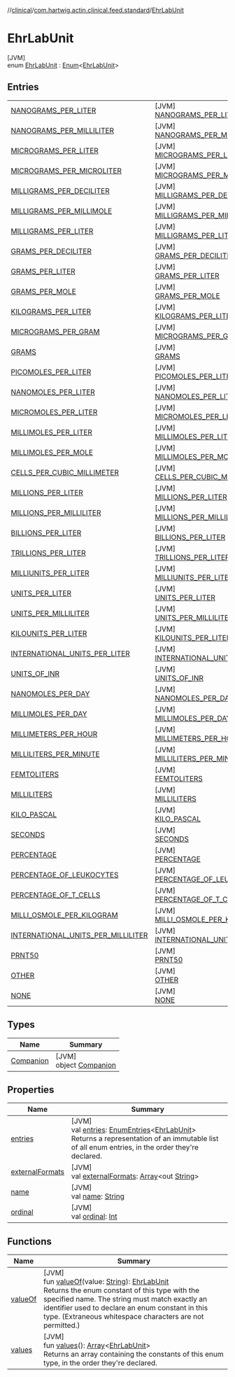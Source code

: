 //[clinical](../../../index.md)/[com.hartwig.actin.clinical.feed.standard](../index.md)/[EhrLabUnit](index.md)

# EhrLabUnit

[JVM]\
enum [EhrLabUnit](index.md) : [Enum](https://kotlinlang.org/api/latest/jvm/stdlib/kotlin/-enum/index.html)&lt;[EhrLabUnit](index.md)&gt;

## Entries

| | |
|---|---|
| [NANOGRAMS_PER_LITER](-n-a-n-o-g-r-a-m-s_-p-e-r_-l-i-t-e-r/index.md) | [JVM]<br>[NANOGRAMS_PER_LITER](-n-a-n-o-g-r-a-m-s_-p-e-r_-l-i-t-e-r/index.md) |
| [NANOGRAMS_PER_MILLILITER](-n-a-n-o-g-r-a-m-s_-p-e-r_-m-i-l-l-i-l-i-t-e-r/index.md) | [JVM]<br>[NANOGRAMS_PER_MILLILITER](-n-a-n-o-g-r-a-m-s_-p-e-r_-m-i-l-l-i-l-i-t-e-r/index.md) |
| [MICROGRAMS_PER_LITER](-m-i-c-r-o-g-r-a-m-s_-p-e-r_-l-i-t-e-r/index.md) | [JVM]<br>[MICROGRAMS_PER_LITER](-m-i-c-r-o-g-r-a-m-s_-p-e-r_-l-i-t-e-r/index.md) |
| [MICROGRAMS_PER_MICROLITER](-m-i-c-r-o-g-r-a-m-s_-p-e-r_-m-i-c-r-o-l-i-t-e-r/index.md) | [JVM]<br>[MICROGRAMS_PER_MICROLITER](-m-i-c-r-o-g-r-a-m-s_-p-e-r_-m-i-c-r-o-l-i-t-e-r/index.md) |
| [MILLIGRAMS_PER_DECILITER](-m-i-l-l-i-g-r-a-m-s_-p-e-r_-d-e-c-i-l-i-t-e-r/index.md) | [JVM]<br>[MILLIGRAMS_PER_DECILITER](-m-i-l-l-i-g-r-a-m-s_-p-e-r_-d-e-c-i-l-i-t-e-r/index.md) |
| [MILLIGRAMS_PER_MILLIMOLE](-m-i-l-l-i-g-r-a-m-s_-p-e-r_-m-i-l-l-i-m-o-l-e/index.md) | [JVM]<br>[MILLIGRAMS_PER_MILLIMOLE](-m-i-l-l-i-g-r-a-m-s_-p-e-r_-m-i-l-l-i-m-o-l-e/index.md) |
| [MILLIGRAMS_PER_LITER](-m-i-l-l-i-g-r-a-m-s_-p-e-r_-l-i-t-e-r/index.md) | [JVM]<br>[MILLIGRAMS_PER_LITER](-m-i-l-l-i-g-r-a-m-s_-p-e-r_-l-i-t-e-r/index.md) |
| [GRAMS_PER_DECILITER](-g-r-a-m-s_-p-e-r_-d-e-c-i-l-i-t-e-r/index.md) | [JVM]<br>[GRAMS_PER_DECILITER](-g-r-a-m-s_-p-e-r_-d-e-c-i-l-i-t-e-r/index.md) |
| [GRAMS_PER_LITER](-g-r-a-m-s_-p-e-r_-l-i-t-e-r/index.md) | [JVM]<br>[GRAMS_PER_LITER](-g-r-a-m-s_-p-e-r_-l-i-t-e-r/index.md) |
| [GRAMS_PER_MOLE](-g-r-a-m-s_-p-e-r_-m-o-l-e/index.md) | [JVM]<br>[GRAMS_PER_MOLE](-g-r-a-m-s_-p-e-r_-m-o-l-e/index.md) |
| [KILOGRAMS_PER_LITER](-k-i-l-o-g-r-a-m-s_-p-e-r_-l-i-t-e-r/index.md) | [JVM]<br>[KILOGRAMS_PER_LITER](-k-i-l-o-g-r-a-m-s_-p-e-r_-l-i-t-e-r/index.md) |
| [MICROGRAMS_PER_GRAM](-m-i-c-r-o-g-r-a-m-s_-p-e-r_-g-r-a-m/index.md) | [JVM]<br>[MICROGRAMS_PER_GRAM](-m-i-c-r-o-g-r-a-m-s_-p-e-r_-g-r-a-m/index.md) |
| [GRAMS](-g-r-a-m-s/index.md) | [JVM]<br>[GRAMS](-g-r-a-m-s/index.md) |
| [PICOMOLES_PER_LITER](-p-i-c-o-m-o-l-e-s_-p-e-r_-l-i-t-e-r/index.md) | [JVM]<br>[PICOMOLES_PER_LITER](-p-i-c-o-m-o-l-e-s_-p-e-r_-l-i-t-e-r/index.md) |
| [NANOMOLES_PER_LITER](-n-a-n-o-m-o-l-e-s_-p-e-r_-l-i-t-e-r/index.md) | [JVM]<br>[NANOMOLES_PER_LITER](-n-a-n-o-m-o-l-e-s_-p-e-r_-l-i-t-e-r/index.md) |
| [MICROMOLES_PER_LITER](-m-i-c-r-o-m-o-l-e-s_-p-e-r_-l-i-t-e-r/index.md) | [JVM]<br>[MICROMOLES_PER_LITER](-m-i-c-r-o-m-o-l-e-s_-p-e-r_-l-i-t-e-r/index.md) |
| [MILLIMOLES_PER_LITER](-m-i-l-l-i-m-o-l-e-s_-p-e-r_-l-i-t-e-r/index.md) | [JVM]<br>[MILLIMOLES_PER_LITER](-m-i-l-l-i-m-o-l-e-s_-p-e-r_-l-i-t-e-r/index.md) |
| [MILLIMOLES_PER_MOLE](-m-i-l-l-i-m-o-l-e-s_-p-e-r_-m-o-l-e/index.md) | [JVM]<br>[MILLIMOLES_PER_MOLE](-m-i-l-l-i-m-o-l-e-s_-p-e-r_-m-o-l-e/index.md) |
| [CELLS_PER_CUBIC_MILLIMETER](-c-e-l-l-s_-p-e-r_-c-u-b-i-c_-m-i-l-l-i-m-e-t-e-r/index.md) | [JVM]<br>[CELLS_PER_CUBIC_MILLIMETER](-c-e-l-l-s_-p-e-r_-c-u-b-i-c_-m-i-l-l-i-m-e-t-e-r/index.md) |
| [MILLIONS_PER_LITER](-m-i-l-l-i-o-n-s_-p-e-r_-l-i-t-e-r/index.md) | [JVM]<br>[MILLIONS_PER_LITER](-m-i-l-l-i-o-n-s_-p-e-r_-l-i-t-e-r/index.md) |
| [MILLIONS_PER_MILLILITER](-m-i-l-l-i-o-n-s_-p-e-r_-m-i-l-l-i-l-i-t-e-r/index.md) | [JVM]<br>[MILLIONS_PER_MILLILITER](-m-i-l-l-i-o-n-s_-p-e-r_-m-i-l-l-i-l-i-t-e-r/index.md) |
| [BILLIONS_PER_LITER](-b-i-l-l-i-o-n-s_-p-e-r_-l-i-t-e-r/index.md) | [JVM]<br>[BILLIONS_PER_LITER](-b-i-l-l-i-o-n-s_-p-e-r_-l-i-t-e-r/index.md) |
| [TRILLIONS_PER_LITER](-t-r-i-l-l-i-o-n-s_-p-e-r_-l-i-t-e-r/index.md) | [JVM]<br>[TRILLIONS_PER_LITER](-t-r-i-l-l-i-o-n-s_-p-e-r_-l-i-t-e-r/index.md) |
| [MILLIUNITS_PER_LITER](-m-i-l-l-i-u-n-i-t-s_-p-e-r_-l-i-t-e-r/index.md) | [JVM]<br>[MILLIUNITS_PER_LITER](-m-i-l-l-i-u-n-i-t-s_-p-e-r_-l-i-t-e-r/index.md) |
| [UNITS_PER_LITER](-u-n-i-t-s_-p-e-r_-l-i-t-e-r/index.md) | [JVM]<br>[UNITS_PER_LITER](-u-n-i-t-s_-p-e-r_-l-i-t-e-r/index.md) |
| [UNITS_PER_MILLILITER](-u-n-i-t-s_-p-e-r_-m-i-l-l-i-l-i-t-e-r/index.md) | [JVM]<br>[UNITS_PER_MILLILITER](-u-n-i-t-s_-p-e-r_-m-i-l-l-i-l-i-t-e-r/index.md) |
| [KILOUNITS_PER_LITER](-k-i-l-o-u-n-i-t-s_-p-e-r_-l-i-t-e-r/index.md) | [JVM]<br>[KILOUNITS_PER_LITER](-k-i-l-o-u-n-i-t-s_-p-e-r_-l-i-t-e-r/index.md) |
| [INTERNATIONAL_UNITS_PER_LITER](-i-n-t-e-r-n-a-t-i-o-n-a-l_-u-n-i-t-s_-p-e-r_-l-i-t-e-r/index.md) | [JVM]<br>[INTERNATIONAL_UNITS_PER_LITER](-i-n-t-e-r-n-a-t-i-o-n-a-l_-u-n-i-t-s_-p-e-r_-l-i-t-e-r/index.md) |
| [UNITS_OF_INR](-u-n-i-t-s_-o-f_-i-n-r/index.md) | [JVM]<br>[UNITS_OF_INR](-u-n-i-t-s_-o-f_-i-n-r/index.md) |
| [NANOMOLES_PER_DAY](-n-a-n-o-m-o-l-e-s_-p-e-r_-d-a-y/index.md) | [JVM]<br>[NANOMOLES_PER_DAY](-n-a-n-o-m-o-l-e-s_-p-e-r_-d-a-y/index.md) |
| [MILLIMOLES_PER_DAY](-m-i-l-l-i-m-o-l-e-s_-p-e-r_-d-a-y/index.md) | [JVM]<br>[MILLIMOLES_PER_DAY](-m-i-l-l-i-m-o-l-e-s_-p-e-r_-d-a-y/index.md) |
| [MILLIMETERS_PER_HOUR](-m-i-l-l-i-m-e-t-e-r-s_-p-e-r_-h-o-u-r/index.md) | [JVM]<br>[MILLIMETERS_PER_HOUR](-m-i-l-l-i-m-e-t-e-r-s_-p-e-r_-h-o-u-r/index.md) |
| [MILLILITERS_PER_MINUTE](-m-i-l-l-i-l-i-t-e-r-s_-p-e-r_-m-i-n-u-t-e/index.md) | [JVM]<br>[MILLILITERS_PER_MINUTE](-m-i-l-l-i-l-i-t-e-r-s_-p-e-r_-m-i-n-u-t-e/index.md) |
| [FEMTOLITERS](-f-e-m-t-o-l-i-t-e-r-s/index.md) | [JVM]<br>[FEMTOLITERS](-f-e-m-t-o-l-i-t-e-r-s/index.md) |
| [MILLILITERS](-m-i-l-l-i-l-i-t-e-r-s/index.md) | [JVM]<br>[MILLILITERS](-m-i-l-l-i-l-i-t-e-r-s/index.md) |
| [KILO_PASCAL](-k-i-l-o_-p-a-s-c-a-l/index.md) | [JVM]<br>[KILO_PASCAL](-k-i-l-o_-p-a-s-c-a-l/index.md) |
| [SECONDS](-s-e-c-o-n-d-s/index.md) | [JVM]<br>[SECONDS](-s-e-c-o-n-d-s/index.md) |
| [PERCENTAGE](-p-e-r-c-e-n-t-a-g-e/index.md) | [JVM]<br>[PERCENTAGE](-p-e-r-c-e-n-t-a-g-e/index.md) |
| [PERCENTAGE_OF_LEUKOCYTES](-p-e-r-c-e-n-t-a-g-e_-o-f_-l-e-u-k-o-c-y-t-e-s/index.md) | [JVM]<br>[PERCENTAGE_OF_LEUKOCYTES](-p-e-r-c-e-n-t-a-g-e_-o-f_-l-e-u-k-o-c-y-t-e-s/index.md) |
| [PERCENTAGE_OF_T_CELLS](-p-e-r-c-e-n-t-a-g-e_-o-f_-t_-c-e-l-l-s/index.md) | [JVM]<br>[PERCENTAGE_OF_T_CELLS](-p-e-r-c-e-n-t-a-g-e_-o-f_-t_-c-e-l-l-s/index.md) |
| [MILLI_OSMOLE_PER_KILOGRAM](-m-i-l-l-i_-o-s-m-o-l-e_-p-e-r_-k-i-l-o-g-r-a-m/index.md) | [JVM]<br>[MILLI_OSMOLE_PER_KILOGRAM](-m-i-l-l-i_-o-s-m-o-l-e_-p-e-r_-k-i-l-o-g-r-a-m/index.md) |
| [INTERNATIONAL_UNITS_PER_MILLILITER](-i-n-t-e-r-n-a-t-i-o-n-a-l_-u-n-i-t-s_-p-e-r_-m-i-l-l-i-l-i-t-e-r/index.md) | [JVM]<br>[INTERNATIONAL_UNITS_PER_MILLILITER](-i-n-t-e-r-n-a-t-i-o-n-a-l_-u-n-i-t-s_-p-e-r_-m-i-l-l-i-l-i-t-e-r/index.md) |
| [PRNT50](-p-r-n-t50/index.md) | [JVM]<br>[PRNT50](-p-r-n-t50/index.md) |
| [OTHER](-o-t-h-e-r/index.md) | [JVM]<br>[OTHER](-o-t-h-e-r/index.md) |
| [NONE](-n-o-n-e/index.md) | [JVM]<br>[NONE](-n-o-n-e/index.md) |

## Types

| Name | Summary |
|---|---|
| [Companion](-companion/index.md) | [JVM]<br>object [Companion](-companion/index.md) |

## Properties

| Name | Summary |
|---|---|
| [entries](entries.md) | [JVM]<br>val [entries](entries.md): [EnumEntries](https://kotlinlang.org/api/latest/jvm/stdlib/kotlin.enums/-enum-entries/index.html)&lt;[EhrLabUnit](index.md)&gt;<br>Returns a representation of an immutable list of all enum entries, in the order they're declared. |
| [externalFormats](external-formats.md) | [JVM]<br>val [externalFormats](external-formats.md): [Array](https://kotlinlang.org/api/latest/jvm/stdlib/kotlin/-array/index.html)&lt;out [String](https://kotlinlang.org/api/latest/jvm/stdlib/kotlin/-string/index.html)&gt; |
| [name](-n-o-n-e/index.md#-372974862%2FProperties%2F1757943785) | [JVM]<br>val [name](-n-o-n-e/index.md#-372974862%2FProperties%2F1757943785): [String](https://kotlinlang.org/api/latest/jvm/stdlib/kotlin/-string/index.html) |
| [ordinal](-n-o-n-e/index.md#-739389684%2FProperties%2F1757943785) | [JVM]<br>val [ordinal](-n-o-n-e/index.md#-739389684%2FProperties%2F1757943785): [Int](https://kotlinlang.org/api/latest/jvm/stdlib/kotlin/-int/index.html) |

## Functions

| Name | Summary |
|---|---|
| [valueOf](value-of.md) | [JVM]<br>fun [valueOf](value-of.md)(value: [String](https://kotlinlang.org/api/latest/jvm/stdlib/kotlin/-string/index.html)): [EhrLabUnit](index.md)<br>Returns the enum constant of this type with the specified name. The string must match exactly an identifier used to declare an enum constant in this type. (Extraneous whitespace characters are not permitted.) |
| [values](values.md) | [JVM]<br>fun [values](values.md)(): [Array](https://kotlinlang.org/api/latest/jvm/stdlib/kotlin/-array/index.html)&lt;[EhrLabUnit](index.md)&gt;<br>Returns an array containing the constants of this enum type, in the order they're declared. |
